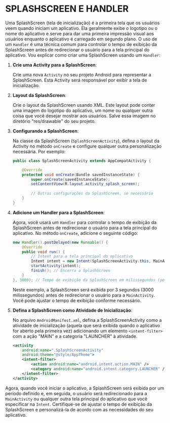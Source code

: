 # SPLASHSCREEN E HANDLER
Uma SplashScreen (tela de inicialização) é a primeira tela que os usuários veem quando iniciam um aplicativo. Ela geralmente exibe o logotipo ou o nome do aplicativo e serve para dar uma primeira impressão visual aos usuários enquanto o aplicativo é carregado em segundo plano. O uso de um `Handler` é uma técnica comum para controlar o tempo de exibição da SplashScreen antes de redirecionar o usuário para a tela principal do aplicativo. Vou explicar como criar uma SplashScreen usando um `Handler`:

1. **Crie uma Activity para a SplashScreen**:

   Crie uma nova `Activity` no seu projeto Android para representar a SplashScreen. Esta Activity será responsável por exibir a tela de inicialização.

2. **Layout da SplashScreen**:

   Crie o layout da SplashScreen usando XML. Este layout pode conter uma imagem do logotipo do aplicativo, um nome ou qualquer outra coisa que você desejar mostrar aos usuários. Salve essa imagem no diretório "res/drawable" do seu projeto.

3. **Configurando a SplashScreen**:

   Na classe da SplashScreen (`SplashScreenActivity`), defina o layout da Activity no método `onCreate` e configure qualquer outra personalização necessária. Por exemplo:

   ```java
   public class SplashScreenActivity extends AppCompatActivity {

       @Override
       protected void onCreate(Bundle savedInstanceState) {
           super.onCreate(savedInstanceState);
           setContentView(R.layout.activity_splash_screen);
           
           // Outras configurações da SplashScreen, se necessário
       }
   }
   ```

4. **Adicione um Handler para a SplashScreen**:

   Agora, você usará um `Handler` para controlar o tempo de exibição da SplashScreen antes de redirecionar o usuário para a tela principal do aplicativo. No método `onCreate`, adicione o seguinte código:

   ```java
   new Handler().postDelayed(new Runnable() {
       @Override
       public void run() {
           // Intent para a tela principal do aplicativo
           Intent intent = new Intent(SplashScreenActivity.this, MainActivity.class);
           startActivity(intent);
           finish(); // Encerra a SplashScreen
       }
   }, 3000); // Tempo de exibição da SplashScreen em milissegundos (por exemplo, 3 segundos)
   ```

   Neste exemplo, a SplashScreen será exibida por 3 segundos (3000 milissegundos) antes de redirecionar o usuário para a `MainActivity`. Você pode ajustar o tempo de exibição conforme necessário.

5. **Defina a SplashScreen como Atividade de Inicialização**:

   No arquivo `AndroidManifest.xml`, defina a SplashScreenActivity como a atividade de inicialização (aquela que será exibida quando o aplicativo for aberto pela primeira vez) adicionando um elemento `<intent-filter>` com a ação "MAIN" e a categoria "LAUNCHER" à atividade.

   ```xml
   <activity
       android:name=".SplashScreenActivity"
       android:theme="@style/AppTheme">
       <intent-filter>
           <action android:name="android.intent.action.MAIN" />
           <category android:name="android.intent.category.LAUNCHER" />
       </intent-filter>
   </activity>
   ```

Agora, quando você iniciar o aplicativo, a SplashScreen será exibida por um período definido e, em seguida, o usuário será redirecionado para a `MainActivity` ou qualquer outra tela principal do aplicativo que você especificar na `Intent`. Certifique-se de ajustar o tempo de exibição da SplashScreen e personalizá-la de acordo com as necessidades do seu aplicativo.